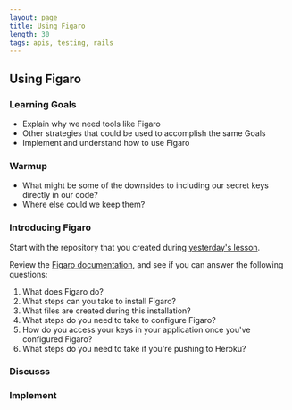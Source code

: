 ```yaml
---
layout: page
title: Using Figaro
length: 30
tags: apis, testing, rails
---
```


## Using Figaro

### Learning Goals

* Explain why we need tools like Figaro
* Other strategies that could be used to accomplish the same Goals
* Implement and understand how to use Figaro

### Warmup

* What might be some of the downsides to including our secret keys directly in our code?
* Where else could we keep them?

### Introducing Figaro

Start with the repository that you created during [yesterday's lesson](http://backend.turing.io/module3/lessons/getting_started_with_oauth).

Review the [Figaro documentation](https://github.com/laserlemon/figaro), and see if you can answer the following questions:

1. What does Figaro do?
1. What steps can you take to install Figaro?
1. What files are created during this installation?
1. What steps do you need to take to configure Figaro?
1. How do you access your keys in your application once you've configured Figaro?
1. What steps do you need to take if you're pushing to Heroku?

### Discusss

### Implement
